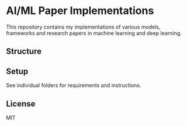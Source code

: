 # AI/ML Paper Implementations

This repository contains my implementations of various models, frameworks and research papers in machine learning and deep learning.

## Structure


## Setup
See individual folders for requirements and instructions.

## License
MIT
